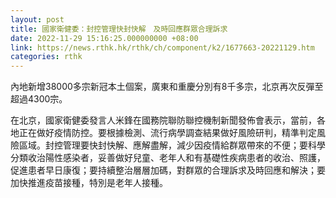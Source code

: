 ```yaml
---
layout: post
title: 國家衛健委：封控管理快封快解　及時回應群眾合理訴求
date: 2022-11-29 15:16:25.000000000 +08:00
link: https://news.rthk.hk/rthk/ch/component/k2/1677663-20221129.htm
categories: rthk
---
```


內地新增38000多宗新冠本土個案，廣東和重慶分別有8千多宗，北京再次反彈至超過4300宗。

在北京，國家衛健委發言人米鋒在國務院聯防聯控機制新聞發佈會表示，當前，各地正在做好疫情防控。要根據檢測、流行病學調查結果做好風險研判，精準判定風險區域。封控管理要快封快解、應解盡解，減少因疫情給群眾帶來的不便；要科學分類收治陽性感染者，妥善做好兒童、老年人和有基礎性疾病患者的收治、照護，促進患者早日康復；要持續整治層層加碼，對群眾的合理訴求及時回應和解決；要加快推進疫苗接種，特別是老年人接種。
